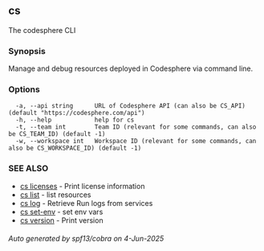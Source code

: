 ## cs

The codesphere CLI

### Synopsis

Manage and debug resources deployed in Codesphere via command line.

### Options

```
  -a, --api string      URL of Codesphere API (can also be CS_API) (default "https://codesphere.com/api")
  -h, --help            help for cs
  -t, --team int        Team ID (relevant for some commands, can also be CS_TEAM_ID) (default -1)
  -w, --workspace int   Workspace ID (relevant for some commands, can also be CS_WORKSPACE_ID) (default -1)
```

### SEE ALSO

* [cs licenses](cs_licenses.md)	 - Print license information
* [cs list](cs_list.md)	 - list resources
* [cs log](cs_log.md)	 - Retrieve Run logs from services
* [cs set-env](cs_set-env.md)	 - set env vars
* [cs version](cs_version.md)	 - Print version

###### Auto generated by spf13/cobra on 4-Jun-2025
